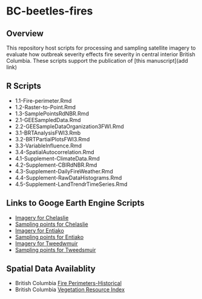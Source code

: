 # BC-beetles-fires

## Overview
This repository host scripts for processing and sampling satellite imagery to evaluate how outbreak severity effects fire severity in central interior British Columbia. These scripts support the publication of [this manuscript](add link)

## R Scripts

* 1.1-Fire-perimeter.Rmd
* 1.2-Raster-to-Point.Rmd
* 1.3-SamplePointsRdNBR.Rmd
* 2.1-GEESampledData.Rmd
* 2.2-GEESampleDataOrganization3FWI.Rmd
* 3.1-BRTAnalysisFWI3.Rmb
* 3.2-BRTPartialPlotsFWI3.Rmd
* 3.3-VariableInfluence.Rmd
* 3.4-SpatialAutocorrelation.Rmd
* 4.1-Supplement-ClimateData.Rmd
* 4.2-Supplement-CBIRdNBR.Rmd
* 4.3-Supplement-DailyFireWeather.Rmd
* 4.4-Supplement-RawDataHistograms.Rmd
* 4.5-Supplement-LandTrendrTimeSeries.Rmd


## Links to Googe Earth Engine Scripts


* [Imagery for Chelaslie](https://code.earthengine.google.com/aec31bdbfda4191ad0e38e3d7e2b1f7c)
* [Sampling points for Chelaslie](https://code.earthengine.google.com/879fd51cdddfc2f2c083784d48c6c248)
* [Imagery for Entiako](https://code.earthengine.google.com/504f6153d1a2a1aef7f2ece50c85de42)
* [Sampling points for Entiako](https://code.earthengine.google.com/a20d18851b5041d65f330a8f9156c788)
* [Imagery for Tweedwmuir](https://code.earthengine.google.com/e44e2ba721faecff9b902074d23bf734)
* [Sampling points for Tweedsmuir](https://code.earthengine.google.com/2f00b76ceb26c8d66ed50e9e37519f73)


## Spatial Data Availablity

* British Columbia [Fire Perimeters-Historical](https://catalogue.data.gov.bc.ca/dataset/fire-perimeters-historical) 
* British Columbia [Vegetation Resource Index](https://catalogue.data.gov.bc.ca/dataset/vri-historical-vegetation-resource-inventory-2002-2019-/resource/1026c384-27e5-49d7-b90d-4578c71abc64)